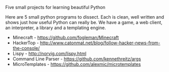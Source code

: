 Five small projects for learning beautiful Python

Here are 5 small python programs to dissect. Each is clean, well written and shows just how useful Python can really be. 
We have a game, a web client, an interpreter, a library and a templating engine. 




- Minecraft - https://github.com/fogleman/Minecraft
- HackerTop - http://www.catonmat.net/blog/follow-hacker-news-from-the-console/
- Lispy	- http://norvig.com/lispy.html
- Command Line Parser - https://github.com/kennethreitz/args
- MicroTemplates - https://github.com/alexmic/microtemplates
